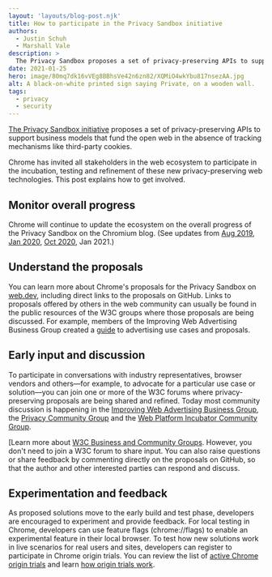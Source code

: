 ```yaml
---
layout: 'layouts/blog-post.njk'
title: How to participate in the Privacy Sandbox initiative
authors:
  - Justin Schuh
  - Marshall Vale
description: >
  The Privacy Sandbox proposes a set of privacy-preserving APIs to support business models that fund the open web in the absence of tracking mechanisms like third-party cookies. This post explains how to participate.
date: 2021-01-25
hero: image/80mq7dk16vVEg8BBhsVe42n6zn82/XQMiO4wkYbu817nsezAA.jpg
alt: A black-on-white printed sign saying Private, on a wooden wall.
tags:
  - privacy
  - security
---
```


[The Privacy Sandbox initiative](https://web.dev/digging-into-the-privacy-sandbox/) proposes a set
of privacy-preserving APIs to support business models that fund the open web in the absence of
tracking mechanisms like third-party cookies.

Chrome has invited all stakeholders in the web ecosystem to participate in the incubation, testing
and refinement of these new privacy-preserving web technologies. This post explains how to get 
involved.

## Monitor overall progress

Chrome will continue to update the ecosystem on the overall progress of the Privacy Sandbox on the 
Chromium blog. (See updates from [Aug 2019](https://blog.chromium.org/2019/08/potential-uses-for-privacy-sandbox.html), 
[Jan 2020](https://blog.chromium.org/2020/01/building-more-private-web-path-towards.html), [Oct 2020](https://blog.chromium.org/2020/10/progress-on-privacy-sandbox-and.html), Jan 2021.)

## Understand the proposals
You can learn more about Chrome's proposals for the Privacy Sandbox on
[web.dev](https://web.dev/digging-into-the-privacy-sandbox/), including direct links to the
proposals on GitHub. Links to proposals offered by others in the web community can usually be found
in the public resources of the W3C groups where those proposals are being discussed. For example,
members of the Improving Web Advertising Business Group created a
[guide](https://github.com/w3c/web-advertising/blob/master/support_for_advertising_use_cases.md) to
advertising use cases and proposals.

## Early input and discussion
To participate in conversations with industry representatives, browser vendors and others—for
example, to advocate for a particular use case or solution—you can join one or more of the W3C
forums where privacy-preserving proposals are being shared and refined. Today most community
discussion is happening in the [Improving Web Advertising Business Group](https://www.w3.org/community/web-adv/), 
the [Privacy Community Group](https://privacycg.github.io/) and the 
[Web Platform Incubator Community Group](https://www.w3.org/community/wicg/).

[Learn more about [W3C Business and Community
Groups](https://www.w3.org/community/about/). However, you don't need to join a W3C forum to share 
input. You can also raise questions or share feedback by commenting directly on the proposals on 
GitHub, so that the author and other interested parties can respond and discuss.

## Experimentation and feedback
As proposed solutions move to the early build and test phase, developers are encouraged to
experiment and provide feedback. For local testing in Chrome, developers can use feature flags
(chrome://flags) to enable an experimental feature in their local browser. To test how new solutions
work in live scenarios for real users and sites, developers can register to participate in Chrome
origin trials. You can review the list of [active Chrome origin trials](https://developer.chrome.com/origintrials/#/trials/active) 
and learn [how origin trials work](https://web.dev/origin-trials/).

